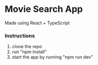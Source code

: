 # Movie Search App

Made using React + TypeScript

### Instructions

1. clone the repo
2. run "npm install"
3. start the app by running "npm run dev"

